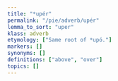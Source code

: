 ```yaml
---
title: "*upér"
permalink: "/pie/adverb/upér"
lemma_to_sort: "uper"
klass: adverb
etymology: ["Same root of *upó."]
markers: []
synonyms: []
definitions: ["above", "over"]
topics: []
---
```


